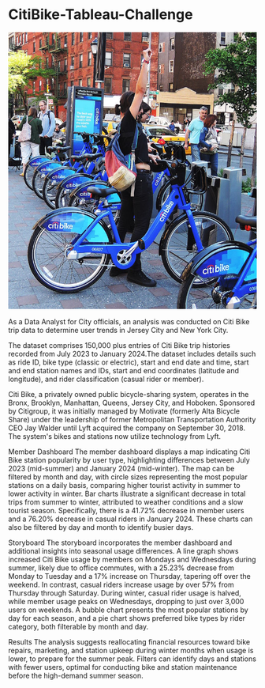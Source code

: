 # CitiBike-Tableau-Challenge

![Alt text](Resources/citi-bike-station-bikes.jpg)

As a Data Analyst for City officials, an analysis was conducted on Citi Bike trip data to determine user trends in Jersey City and New York City. 

The dataset comprises 150,000 plus entries of Citi Bike trip histories recorded from July 2023 to January 2024.The dataset includes details such as ride ID, bike type (classic or electric), start and end date and time, start and end station names and IDs, start and end coordinates (latitude and longitude), and rider classification (casual rider or member). 

Citi Bike, a privately owned public bicycle-sharing system, operates in the Bronx, Brooklyn, Manhattan, Queens, Jersey City, and Hoboken. Sponsored by Citigroup, it was initially managed by Motivate (formerly Alta Bicycle Share) under the leadership of former Metropolitan Transportation Authority CEO Jay Walder until Lyft acquired the company on September 30, 2018. The system's bikes and stations now utilize technology from Lyft.

Member Dashboard
    The member dashboard displays a map indicating Citi Bike station popularity by user type, highlighting differences between July 2023 (mid-summer) and January 2024 (mid-winter). The map can be filtered by month and day, with circle sizes representing the most popular stations on a daily basis, comparing higher tourist activity in summer to lower activity in winter. Bar charts illustrate a significant decrease in total trips from summer to winter, attributed to weather conditions and a slow tourist season. Specifically, there is a 41.72% decrease in member users and a 76.20% decrease in casual riders in January 2024. These charts can also be filtered by day and month to identify busier days.

Storyboard
    The storyboard incorporates the member dashboard and additional insights into seasonal usage differences. A line graph shows increased Citi Bike usage by members on Mondays and Wednesdays during summer, likely due to office commutes, with a 25.23% decrease from Monday to Tuesday and a 17% increase on Thursday, tapering off over the weekend. In contrast, casual riders increase usage by over 57% from Thursday through Saturday. During winter, casual rider usage is halved, while member usage peaks on Wednesdays, dropping to just over 3,000 users on weekends. A bubble chart presents the most popular stations by day for each season, and a pie chart shows preferred bike types by rider category, both filterable by month and day.

Results
    The analysis suggests reallocating financial resources toward bike repairs, marketing, and station upkeep during winter months when usage is lower, to prepare for the summer peak. Filters can identify days and stations with fewer users, optimal for conducting bike and station maintenance before the high-demand summer season.